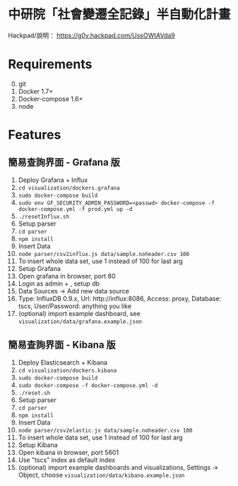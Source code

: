 # 中研院「社會變遷全記錄」半自動化計畫

Hackpad/說明： https://g0v.hackpad.com/UssOWtAVda9

# Requirements
0. git
1. Docker 1.7+
2. Docker-compose 1.6+
3. node

# Features

## 簡易查詢界面 - Grafana 版

1. Deploy Grafana + Influx 
  1. `cd visualization/dockers.grafana`
  2. `sudo docker-compose build`
  3. `sudo env GF_SECURITY_ADMIN_PASSWORD=<passwd> docker-compose -f docker-compose.yml -f prod.yml up -d`
  4. `./resetInflux.sh`
3. Setup parser 
  1. `cd parser`
  2. `npm install`
2. Insert Data
  1. `node parser/csv2influx.js data/sample.noheader.csv 100`
  2. To insert whole data set, use 1 instead of 100 for last arg
3. Setup Grafana
  1. Open grafana in browser, port 80
  2. Login as admin + <your password>, setup db
  3. Data Sources →  Add new data source 
  4. Type: InfluxDB 0.9.x, Url: http://influx:8086, Access: proxy, Database: tscs, User/Password: anything you like
  5. (optional) import example dashboard, see `visualization/data/grafana.example.json`

## 簡易查詢界面 - Kibana 版

1. Deploy Elasticsearch + Kibana
  1. `cd visualization/dockers.kibana`
  2. `sudo docker-compose build`
  3. `sudo docker-compose -f docker-compose.yml -d`
  4. `./reset.sh`
3. Setup parser 
  1. `cd parser`
  2. `npm install`
2. Insert Data
  1. `node parser/csv2elastic.js data/sample.noheader.csv 100`
  2. To insert whole data set, use 1 instead of 100 for last arg
3. Setup Kibana
  1. Open kibana in browser, port 5601
  2. Use "tscs" index as default index
  3. (optional) import example dashboards and visualizations, Settings -> Object, choose `visualization/data/kibana.example.json`

